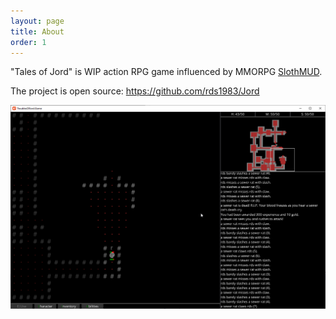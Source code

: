 ```yaml
---
layout: page
title: About
order: 1
---
```


"Tales of Jord" is WIP action RPG game influenced by MMORPG [SlothMUD](https://www.slothmud.org).

The project is open source: <https://github.com/rds1983/Jord>

![](/images/screenshot.png)